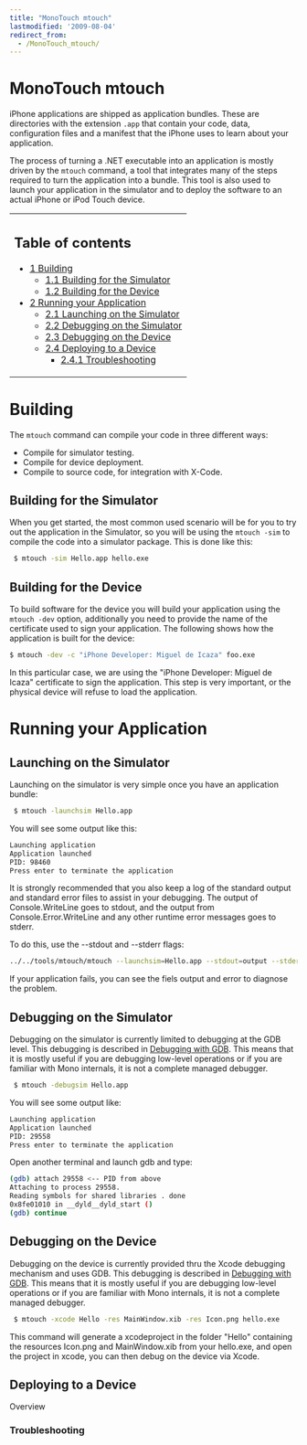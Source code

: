 ```yaml
---
title: "MonoTouch mtouch"
lastmodified: '2009-08-04'
redirect_from:
  - /MonoTouch_mtouch/
---
```


MonoTouch mtouch
================

iPhone applications are shipped as application bundles. These are directories with the extension `.app` that contain your code, data, configuration files and a manifest that the iPhone uses to learn about your application.

The process of turning a .NET executable into an application is mostly driven by the `mtouch` command, a tool that integrates many of the steps required to turn the application into a bundle. This tool is also used to launch your application in the simulator and to deploy the software to an actual iPhone or iPod Touch device.

<table>
<col width="100%" />
<tbody>
<tr class="odd">
<td align="left"><h2>Table of contents</h2>
<ul>
<li><a href="#building">1 Building</a>
<ul>
<li><a href="#building-for-the-simulator">1.1 Building for the Simulator</a></li>
<li><a href="#building-for-the-device">1.2 Building for the Device</a></li>
</ul></li>
<li><a href="#running-your-application">2 Running your Application</a>
<ul>
<li><a href="#launching-on-the-simulator">2.1 Launching on the Simulator</a></li>
<li><a href="#debugging-on-the-simulator">2.2 Debugging on the Simulator</a></li>
<li><a href="#debugging-on-the-device">2.3 Debugging on the Device</a></li>
<li><a href="#deploying-to-a-device">2.4 Deploying to a Device</a>
<ul>
<li><a href="#troubleshooting">2.4.1 Troubleshooting</a></li>
</ul></li>
</ul></li>
</ul></td>
</tr>
</tbody>
</table>

Building
========

The `mtouch` command can compile your code in three different ways:

-   Compile for simulator testing.
-   Compile for device deployment.
-   Compile to source code, for integration with X-Code.

Building for the Simulator
--------------------------

When you get started, the most common used scenario will be for you to try out the application in the Simulator, so you will be using the `mtouch -sim` to compile the code into a simulator package. This is done like this:

``` bash
 $ mtouch -sim Hello.app hello.exe
```

Building for the Device
-----------------------

To build software for the device you will build your application using the `mtouch -dev` option, additionally you need to provide the name of the certificate used to sign your application. The following shows how the application is built for the device:

``` bash
$ mtouch -dev -c "iPhone Developer: Miguel de Icaza" foo.exe
```

In this particular case, we are using the "iPhone Developer: Miguel de Icaza" certificate to sign the application. This step is very important, or the physical device will refuse to load the application.

Running your Application
========================

Launching on the Simulator
--------------------------

Launching on the simulator is very simple once you have an application bundle:

``` bash
 $ mtouch -launchsim Hello.app
```

You will see some output like this:

``` bash
Launching application
Application launched
PID: 98460
Press enter to terminate the application
```

It is strongly recommended that you also keep a log of the standard output and standard error files to assist in your debugging. The output of Console.WriteLine goes to stdout, and the output from Console.Error.WriteLine and any other runtime error messages goes to stderr.

To do this, use the --stdout and --stderr flags:

``` bash
../../tools/mtouch/mtouch --launchsim=Hello.app --stdout=output --stderr=error
```

If your application fails, you can see the fiels output and error to diagnose the problem.

Debugging on the Simulator
--------------------------

Debugging on the simulator is currently limited to debugging at the GDB level. This debugging is described in [Debugging with GDB](/Debugging#debugging-with-gdb "Debugging"). This means that it is mostly useful if you are debugging low-level operations or if you are familiar with Mono internals, it is not a complete managed debugger.

``` bash
 $ mtouch -debugsim Hello.app
```

You will see some output like:

``` bash
Launching application
Application launched
PID: 29558
Press enter to terminate the application
```

Open another terminal and launch gdb and type:

``` bash
(gdb) attach 29558 <-- PID from above
Attaching to process 29558.
Reading symbols for shared libraries . done
0x8fe01010 in __dyld__dyld_start ()
(gdb) continue
```

Debugging on the Device
-----------------------

Debugging on the device is currently provided thru the Xcode debugging mechanism and uses GDB. This debugging is described in [Debugging with GDB](/Debugging#debugging-with-gdb "Debugging"). This means that it is mostly useful if you are debugging low-level operations or if you are familiar with Mono internals, it is not a complete managed debugger.

``` bash
 $ mtouch -xcode Hello -res MainWindow.xib -res Icon.png hello.exe
```

This command will generate a xcodeproject in the folder "Hello" containing the resources Icon.png and MainWindow.xib from your hello.exe, and open the project in xcode, you can then debug on the device via Xcode.

Deploying to a Device
---------------------

Overview

### Troubleshooting

